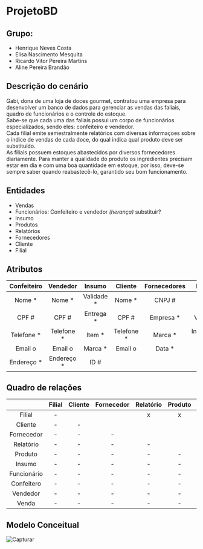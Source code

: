# ProjetoBD
## **Grupo:** 
* Henrique Neves Costa 
* Elisa Nascimento Mesquita
* Ricardo Vitor Pereira Martins
* Aline Pereira Brandão

## **Descrição do cenário**
 Gabi, dona de uma loja de doces gourmet, contratou uma empresa para desenvolver um banco de dados para gerenciar as vendas das faliais, quadro de funcionários e o controle do estoque. <br>
 Sabe-se que cada uma das faliais possui um corpo de funcionários especializados, sendo eles: confeiteiro e vendedor. <br>
 Cada filial emite semestralmente relatórios com diversas informaçoes sobre o índice de vendas de cada doce, do qual indica qual produto deve ser substituído. <br>
 As filiais possuem estoques abastecidos por diversos fornecedores diariamente. Para manter a qualidade do produto os ingredientes precisam estar em dia e com uma boa quantidade em estoque, por isso, deve-se sempre saber quando reabastecê-lo, garantido seu bom funcionamento.

## **Entidades**
* Vendas
* Funcionários: Confeiteiro e vendedor *(herança)* substituir?
* Insumo
* Produtos
* Relatórios
* Fornecedores
* Cliente
* Filial

## **Atributos**

| Confeiteiro | Vendedor    | Insumo     | Cliente    | Fornecedores| Produtos       | Relatórios      | Filial      | Vendas         |
| :---------: | :---------: | :--------: | :--------: | :---------: | :------------: | :-------------: | :---------: | :------------: |
| Nome *      | Nome *      | Validade * | Nome *     | CNPJ #      | Nome *         | Nome produto #  | CNPJ *      | Nota Fiscal #  |
| CPF #       | CPF #       | Entrega *  | CPF #      | Empresa *   | Validade *     | Semestre #      | Endereço #  | Data *         |
| Telefone *  | Telefone *  | Item *     | Telefone * | Marca *     | Ingredientes o | Resultado *     | Gerente *   | Valor total *  |
| Email o     | Email o     | Marca *    | Email o    | Data *      | ID #           | ID #            | Email o     |                |
| Endereço *  | Endereço *  | ID #       |            |             |                |                 | Telefone *  |


## **Quadro de relações**

|              | Filial | Cliente | Fornecedor | Relatório | Produto | Insumo  | Funcionário | Confeitero | Vendedor | Venda |
| :----------: | :----: | :-----: | :--------: | :-------: | :-----: | :-----: | :---------: | :--------: | :------: | :---: |
| Filial       | -      |         |            |    x      |     x   |   x     |    x        |     x      |    x     |       |
| Cliente      | -      | -       |            |           |         |         |             |            |          |  x    |
| Fornecedor   | -      | -       | -          |           |         |    x    |             |            |          |       |
| Relatório    | -      | -       | -          | -         |         |         |             |            |          | x     |
| Produto      | -      | -       | -          | -         | -       |    x    |             |      x     |    x     |       |
| Insumo       | -      | -       | -          | -         | -       | -       |             |            |          |       |
| Funcionário  | -      | -       | -          | -         | -       | -       | -           |        x   |   x      |       |
| Confeitero   | -      | -       | -          | -         | -       | -       | -           | -          |          |       |
| Vendedor     | -      | -       | -          | -         | -       | -       | -           | -          | -        |  x    |
| Venda        | -      | -       | -          | -         | -       | -       | -           | -          | -        | -     |

## **Modelo Conceitual**

![Capturar](https://user-images.githubusercontent.com/62437015/79284732-ed035e00-7e91-11ea-8487-f3b62ff6cee6.PNG)

